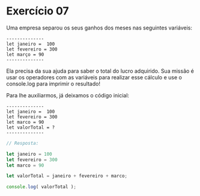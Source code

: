 

# Exercício 07

Uma empresa separou os seus ganhos dos meses nas seguintes variáveis:

    --------------
    let janeiro =  100
    let fevereiro = 300
    let março = 90
    --------------

Ela precisa da sua ajuda para saber o total do lucro adquirido. Sua missão é usar os operadores com as variáveis para realizar esse cálculo e use o console.log para imprimir o resultado!



Para lhe auxiliarmos, já deixamos o código inicial:

    --------------
    let janeiro =  100
    let fevereiro = 300
    let marco = 90
    let valorTotal = ?
    --------------


```javascript
// Resposta:

let janeiro = 100
let fevereiro = 300
let marco = 90

let valorTotal = janeiro + fevereiro + marco;

console.log( valorTotal );
```